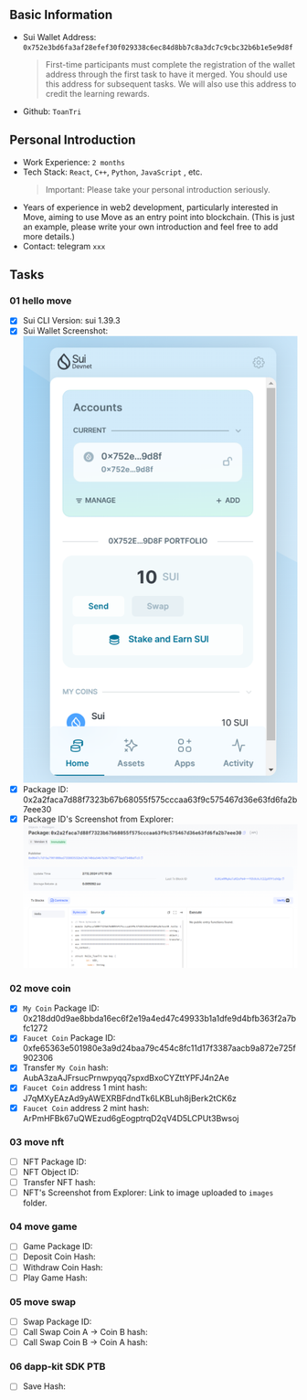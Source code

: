 ## Basic Information

- Sui Wallet Address: `0x752e3bd6fa3af28efef30f029338c6ec84d8bb7c8a3dc7c9cbc32b6b1e5e9d8f`
  > First-time participants must complete the registration of the wallet address through the first task to have it merged. You should use this address for subsequent tasks. We will also use this address to credit the learning rewards.
- Github: `ToanTri`

## Personal Introduction

- Work Experience: `2 months`
- Tech Stack: `React`, `C++`, `Python`, `JavaScript` , etc.
  > Important: Please take your personal introduction seriously.
- Years of experience in web2 development, particularly interested in Move, aiming to use Move as an entry point into blockchain. (This is just an example, please write your own introduction and feel free to add more details.)
- Contact: telegram `xxx`

## Tasks

### 01 hello move

- [x] Sui CLI Version: sui 1.39.3
- [x] Sui Wallet Screenshot: ![](images/sui_wallet.png)
- [x] Package ID: 0x2a2faca7d88f7323b67b68055f575cccaa63f9c575467d36e63fd6fa2b7eee30
- [x] Package ID's Screenshot from Explorer: ![](images/package_id_Explorer.png)

### 02 move coin

- [x] `My Coin` Package ID: 0x218dd0d9ae8bbda16ec6f2e19a4ed47c49933b1a1dfe9d4bfb363f2a7bfc1272
- [x] `Faucet Coin` Package ID: 0xfe65363e501980e3a9d24baa79c454c8fc11d17f3387aacb9a872e725f902306
- [x] Transfer `My Coin` hash: AubA3zaAJFrsucPrnwpyqq7spxdBxoCYZttYPFJ4n2Ae
- [x] `Faucet Coin` address 1 mint hash: J7qMXyEAzAd9yAWEXRBFdndTk6LKBLuh8jBerk2tCK6z
- [x] `Faucet Coin` address 2 mint hash: ArPmHFBk67uQWEzud6gEogptrqD2qV4D5LCPUt3Bwsoj

### 03 move nft

- [ ] NFT Package ID:
- [ ] NFT Object ID:
- [ ] Transfer NFT hash:
- [ ] NFT's Screenshot from Explorer: Link to image uploaded to `images` folder.

### 04 move game

- [ ] Game Package ID:
- [ ] Deposit Coin Hash:
- [ ] Withdraw Coin Hash:
- [ ] Play Game Hash:

### 05 move swap

- [ ] Swap Package ID:
- [ ] Call Swap Coin A -> Coin B hash:
- [ ] Call Swap Coin B -> Coin A hash:

### 06 dapp-kit SDK PTB

- [ ] Save Hash:
